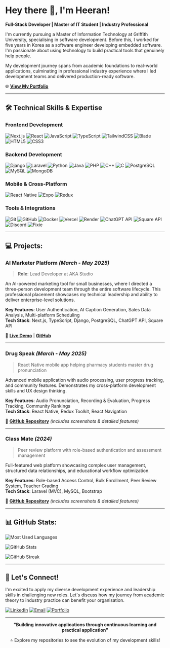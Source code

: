 # Hey there 👋, I'm Heeran!

**Full-Stack Developer | Master of IT Student | Industry Professional**

I'm currently pursuing a Master of Information Technology at Griffith University, specialising in software development. Before this, I worked for five years in Korea as a software engineer developing embedded software. I'm passionate about using technology to build practical tools that genuinely help people.

My development journey spans from academic foundations to real-world applications, culminating in professional industry experience where I led development teams and delivered production-ready software.

🌐 **[View My Portfolio](https://heerankim.com)**

---

## 🛠 Technical Skills & Expertise

### Frontend Development
![Next.js](https://img.shields.io/badge/-Next.js-000000?style=flat-square&logo=nextdotjs&logoColor=white)
![React](https://img.shields.io/badge/-React-61DAFB?style=flat-square&logo=react&logoColor=black)
![JavaScript](https://img.shields.io/badge/-JavaScript-F7DF1E?style=flat-square&logo=javascript&logoColor=black)
![TypeScript](https://img.shields.io/badge/-TypeScript-3178C6?style=flat-square&logo=typescript&logoColor=white)
![TailwindCSS](https://img.shields.io/badge/-TailwindCSS-38B2AC?style=flat-square&logo=tailwind-css&logoColor=white)
![Blade](https://img.shields.io/badge/-Blade-FF2D20?style=flat-square&logo=laravel&logoColor=white)
![HTML5](https://img.shields.io/badge/-HTML5-E34F26?style=flat-square&logo=html5&logoColor=white)
![CSS3](https://img.shields.io/badge/-CSS3-1572B6?style=flat-square&logo=css3)

### Backend Development
![Django](https://img.shields.io/badge/-Django-092E20?style=flat-square&logo=django&logoColor=white)
![Laravel](https://img.shields.io/badge/-Laravel-FF2D20?style=flat-square&logo=laravel&logoColor=white)
![Python](https://img.shields.io/badge/-Python-3776AB?style=flat-square&logo=python&logoColor=white)
![Java](https://img.shields.io/badge/-Java-007396?style=flat-square&logo=java)
![PHP](https://img.shields.io/badge/-PHP-777BB4?style=flat-square&logo=php&logoColor=white)
![C++](https://img.shields.io/badge/-C++-00599C?style=flat-square&logo=c%2B%2B&logoColor=white)
![C](https://img.shields.io/badge/-C-A8B9CC?style=flat-square&logo=c&logoColor=white)
![PostgreSQL](https://img.shields.io/badge/-PostgreSQL-336791?style=flat-square&logo=postgresql&logoColor=white)
![MySQL](https://img.shields.io/badge/-MySQL-4479A1?style=flat-square&logo=mysql&logoColor=white)
![MongoDB](https://img.shields.io/badge/-MongoDB-47A248?style=flat-square&logo=mongodb&logoColor=white)

### Mobile & Cross-Platform
![React Native](https://img.shields.io/badge/-React%20Native-61DAFB?style=flat-square&logo=react&logoColor=black)
![Expo](https://img.shields.io/badge/-Expo-000020?style=flat-square&logo=expo&logoColor=white)
![Redux](https://img.shields.io/badge/-Redux-764ABC?style=flat-square&logo=redux&logoColor=white)

### Tools & Integrations
![Git](https://img.shields.io/badge/-Git-F05032?style=flat-square&logo=git&logoColor=white)
![GitHub](https://img.shields.io/badge/-GitHub-181717?style=flat-square&logo=github)
![Docker](https://img.shields.io/badge/-Docker-2496ED?style=flat-square&logo=docker&logoColor=white)
![Vercel](https://img.shields.io/badge/-Vercel-000000?style=flat-square&logo=vercel&logoColor=white)
![Render](https://img.shields.io/badge/-Render-000000?style=flat-square&logo=render)
![ChatGPT API](https://img.shields.io/badge/-ChatGPT%20API-10A37F?style=flat-square&logo=openai&logoColor=white)
![Square API](https://img.shields.io/badge/-Square%20API-3E4348?style=flat-square&logo=square&logoColor=white)
![Discord](https://img.shields.io/badge/-Discord-5865F2?style=flat-square&logo=discord&logoColor=white)
![Fixie](https://img.shields.io/badge/-Fixie-FF6B6B?style=flat-square&logo=fixie&logoColor=white)

---

## 💻 Projects:
### **AI Marketer Platform** *(March - May 2025)*
> **Role**: Lead Developer at AKA Studio

An AI-powered marketing tool for small businesses, where I directed a three-person development team through the entire software lifecycle. This professional placement showcases my technical leadership and ability to deliver enterprise-level solutions.

**Key Features**: User Authentication, AI Caption Generation, Sales Data Analysis, Multi-platform Scheduling  
**Tech Stack**: Next.js, TypeScript, Django, PostgreSQL, ChatGPT API, Square API

🔗 **[Live Demo](https://ai-marketer-v2.vercel.app/)** | **[GitHub](https://github.com/heeran-kim/ai-marketer-v2)**

---

### **Drug Speak** *(March - May 2025)*
> React Native mobile app helping pharmacy students master drug pronunciation

Advanced mobile application with audio processing, user progress tracking, and community features. Demonstrates my cross-platform development skills and UX design thinking.

**Key Features**: Audio Pronunciation, Recording & Evaluation, Progress Tracking, Community Rankings  
**Tech Stack**: React Native, Redux Toolkit, React Navigation

🔗 **[GitHub Repository](https://github.com/heeran-kim/drug-speak-app)** *(includes screenshots & detailed features)*

---

### **Class Mate** *(2024)*
> Peer review platform with role-based authentication and assessment management

Full-featured web platform showcasing complex user management, structured data relationships, and educational workflow optimization.

**Key Features**: Role-based Access Control, Bulk Enrollment, Peer Review System, Teacher Grading  
**Tech Stack**: Laravel (MVC), MySQL, Bootstrap

🔗 **[GitHub Repository](https://github.com/heeran-kim/classmate-web)** *(includes screenshots & detailed features)*

---

## 📊 GitHub Stats:
![Most Used Languages](https://github-readme-stats.vercel.app/api/top-langs/?username=heeran-kim&layout=compact&theme=default)

![GitHub Stats](https://github-readme-stats.vercel.app/api?username=heeran-kim&show_icons=true&count_private=true&include_all_commits=true&theme=default)

![GitHub Streak](https://github-readme-streak-stats.herokuapp.com/?user=heeran-kim&theme=default)

---

## 🤝 Let's Connect!

I'm excited to apply my diverse development experience and leadership skills in challenging new roles. Let's discuss how my journey from academic theory to industry practice can benefit your organisation.

[![LinkedIn](https://img.shields.io/badge/-LinkedIn-0077B5?style=for-the-badge&logo=linkedin&logoColor=white)](https://linkedin.com/in/heeran-kim)
[![Email](https://img.shields.io/badge/-Email-D14836?style=for-the-badge&logo=gmail&logoColor=white)](mailto:heerankim3@gmail.com)
[![Portfolio](https://img.shields.io/badge/-Portfolio-4285F4?style=for-the-badge&logo=google-chrome&logoColor=white)](https://heerankim.com)


---

<div align="center">

**"Building innovative applications through continuous learning and practical application"**

⭐ Explore my repositories to see the evolution of my development skills!

</div>
